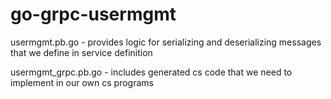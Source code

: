 # go-grpc-usermgmt

usermgmt.pb.go - provides logic for serializing and deserializing messages that we define in service definition

usermgmt_grpc.pb.go - includes generated cs code that we need to implement in our own cs programs
